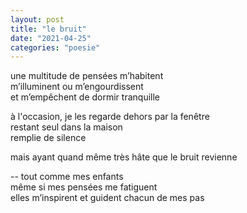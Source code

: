 ```yaml
---
layout: post
title: "le bruit"
date: "2021-04-25"
categories: "poesie"
---
```


une multitude de pensées m’habitent  
m’illuminent ou m’engourdissent  
et m’empêchent de dormir tranquille

à l'occasion, je les regarde dehors par la fenêtre  
restant seul dans la maison  
remplie de silence

mais ayant quand même très hâte que le bruit revienne

-- tout comme mes enfants  
même si mes pensées me fatiguent  
elles m’inspirent et guident chacun de mes pas
